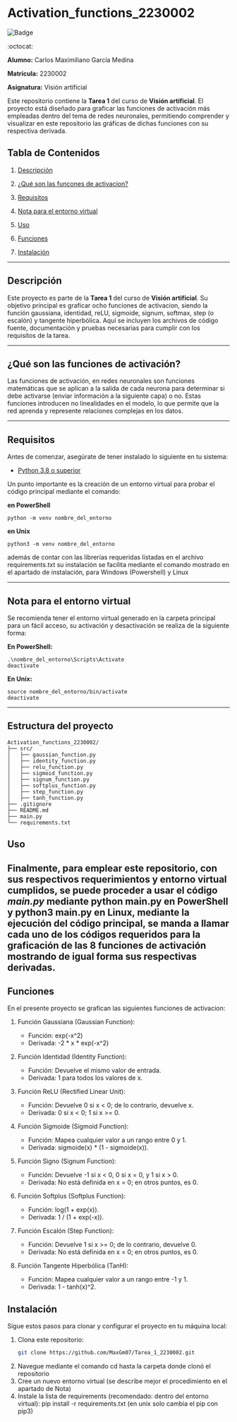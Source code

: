 # Activation_functions_2230002

![Badge](https://img.shields.io/badge/Estado-Completado-brightgreen)

:octocat:

**Alumno:** Carlos Maximiliano García Medina

**Matrícula:** 2230002

**Asignatura:** Visión artificial

Este repositorio contiene la **Tarea 1** del curso de **Visión artificial**. El proyecto está diseñado para graficar las funciones de activación más empleadas dentro del tema de redes neuronales, permitiendo comprender y visualizar en este repositorio las gráficas de dichas funciones con su respectiva derivada.


## Tabla de Contenidos

1. [Descripción](#descripción)
2. [¿Qué son las funcones de activacion?](#qué-son-las-funciones-de-activación)
3. [Requisitos](#requisitos)
5. [Nota para el entorno virtual](#nota-para-el-entorno-virtual)

6. [Uso](#uso)
7. [Funciones](#funciones)
8. [Instalación](#instalación)
---

## Descripción

Este proyecto es parte de la **Tarea 1** del curso de **Visión artificial**. Su objetivo principal es graficar ocho funciones de activacion, siendo la función gaussiana, identidad, reLU, sigmoide, signum, softmax, step (o escalón) y tangente hiperbólica. Aquí se incluyen los archivos de código fuente, documentación y pruebas necesarias para cumplir con los requisitos de la tarea.

---
## ¿Qué son las funciones de activación?
Las funciones de activación, en redes neuronales son funciones matemáticas que se aplican a la salida de cada neurona para determinar si debe activarse (enviar información a la siguiente capa) o no. Estas funciones introducen no linealidades en el modelo, lo que permite que la red aprenda y represente relaciones complejas en los datos.

---
## Requisitos

Antes de comenzar, asegúrate de tener instalado lo siguiente en tu sistema:

- [Python 3.8 o superior](https://www.python.org/downloads/) 

Un punto importante es la creación de un entorno virtual para probar el código principal mediante el comando:

**en PowerShell**
    
    python -m venv nombre_del_entorno 

**en Unix**

    python3 -m venv nombre_del_entorno  

además de contar con las librerías requeridas listadas en el archivo requirements.txt
su instalación se facilita mediante el comando mostrado en el apartado de instalación, para Windows (Powershell) y Linux


---


## Nota para el entorno virtual
Se recomienda tener el entorno virtual generado en la carpeta principal para un fácil acceso, su activación y desactivación se realiza de la siguiente forma: 

**En PowerShell:**
    
    .\nombre_del_entorno\Scripts\Activate
    deactivate
    

**En Unix:**

    source nombre_del_entorno/bin/activate
    deactivate
---   
## Estructura del proyecto
```
Activation_functions_2230002/
├── src/
│   ├── gaussian_function.py
│   ├── identity_function.py
│   ├── relu_function.py
│   ├── sigmoid_function.py
│   ├── signum_function.py
│   ├── softplus_function.py
│   ├── step_function.py
│   ├── tanh_function.py
├── .gitignore
├── README.md
├── main.py
└── requirements.txt
```

## Uso
Finalmente, para emplear este repositorio, con sus respectivos requerimientos y entorno virtual cumplidos, se puede proceder a usar el código *main.py* mediante python main.py en PowerShell y python3 main.py en Linux, mediante la ejecución del código principal, se manda a llamar cada uno de los códigos requeridos para la graficación de las 8 funciones de activación mostrando de igual forma sus respectivas derivadas.
---
## Funciones

En el presente proyecto se grafican las siguientes funciones de activacion:

1. Función Gaussiana (Gaussian Function):
   - Función: exp(-x^2)
   - Derivada: -2 * x * exp(-x^2)

2. Función Identidad (Identity Function):
   - Función: Devuelve el mismo valor de entrada.
   - Derivada: 1 para todos los valores de x.

3. Función ReLU (Rectified Linear Unit):
   - Función: Devuelve 0 si x < 0; de lo contrario, devuelve x.
   - Derivada: 0 si x < 0; 1 si x >= 0.

4. Función Sigmoide (Sigmoid Function):
   - Función: Mapea cualquier valor a un rango entre 0 y 1.
   - Derivada: sigmoide(x) * (1 - sigmoide(x)).

5. Función Signo (Signum Function):
   - Función: Devuelve -1 si x < 0, 0 si x = 0, y 1 si x > 0.
   - Derivada: No está definida en x = 0; en otros puntos, es 0.

6. Función Softplus (Softplus Function):
   - Función: log(1 + exp(x)).
   - Derivada: 1 / (1 + exp(-x)).

7. Función Escalón (Step Function):
   - Función: Devuelve 1 si x >= 0; de lo contrario, devuelve 0.
   - Derivada: No está definida en x = 0; en otros puntos, es 0.

8. Función Tangente Hiperbólica (TanH):
   - Función: Mapea cualquier valor a un rango entre -1 y 1.
   - Derivada: 1 - tanh(x)^2.


## Instalación

Sigue estos pasos para clonar y configurar el proyecto en tu máquina local:

1. Clona este repositorio:
   ```bash
   git clone https://github.com/MaxGm07/Tarea_1_2230002.git
2. Navegue mediante el comando cd hasta la carpeta donde clonó el repositorio
3. Cree un nuevo entorno virtual (se describe mejor el procedimiento en el apartado de Nota)
4. Instale la lista de requirements (recomendado: dentro del entorno virtual):
    pip install -r requirements.txt (en unix solo cambia el pip con pip3)
